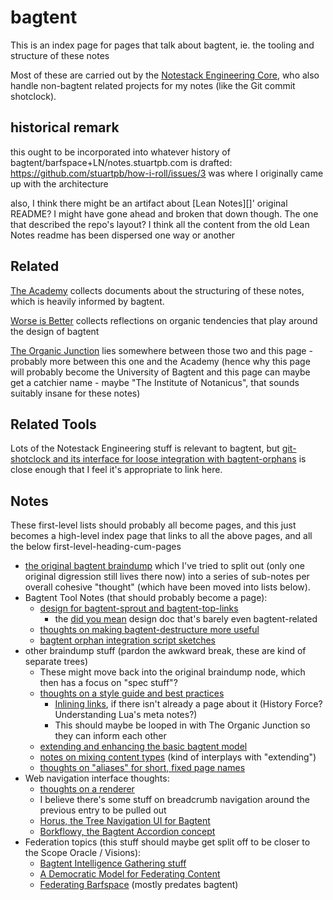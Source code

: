 # bagtent

This is an index page for pages that talk about bagtent, ie. the tooling and structure of these notes

Most of these are carried out by the [Notestack Engineering Core](30ec2e6e-47d0-496a-a523-0732b35aea8a.md), who also handle non-bagtent related projects for my notes (like the Git commit shotclock).

## historical remark

this ought to be incorporated into whatever history of bagtent/barfspace+LN/notes.stuartpb.com is drafted: https://github.com/stuartpb/how-i-roll/issues/3 was where I originally came up with the architecture

also, I think there might be an artifact about [Lean Notes][]' original README? I might have gone ahead and broken that down though. The one that described the repo's layout? I think all the content from the old Lean Notes readme has been dispersed one way or another

## Related

[The Academy](a8c1b237-886b-4169-88ff-9e52bc1dbcf2.md) collects documents about the structuring of these notes, which is heavily informed by bagtent.

[Worse is Better](8d87892e-c2dd-4be5-998e-0e0908a1e99b.md) collects reflections on organic tendencies that play around the design of bagtent

[The Organic Junction](379558c6-0383-4726-9cdb-9e5a89784dfa.md) lies somewhere between those two and this page - probably more between this one and the Academy (hence why this page will probably become the University of Bagtent and this page can maybe get a catchier name - maybe "The Institute of Notanicus", that sounds suitably insane for these notes)

## Related Tools

Lots of the Notestack Engineering stuff is relevant to bagtent, but [git-shotclock and its interface for loose integration with bagtent-orphans](df25aada-7f8c-420c-97bc-51366556b6be.md) is close enough that I feel it's appropriate to link here.

## Notes

These first-level lists should probably all become pages, and this just becomes a high-level index page that links to all the above pages, and all the below first-level-heading-cum-pages

- [the original bagtent braindump](9432d8de-485e-4253-8dcb-e8ed3dda45f9.md) which I've tried to split out (only one original digression still lives there now) into a series of sub-notes per overall cohesive "thought" (which have been moved into lists below).
- Bagtent Tool Notes (that should probably become a page):
  - [design for bagtent-sprout and bagtent-top-links](31396cb8-8b5e-4433-9174-c06b0bb0a9ed.md)
    - the [did you mean](b1bdad52-b669-4bf1-8708-6ef9d6dce47c.md) design doc that's barely even bagtent-related
  - [thoughts on making bagtent-destructure more useful](f5552a8b-b263-40ac-a719-a66fcb63094b.md)
  - [bagtent orphan integration script sketches](c9ae91e5-d3a3-405f-875c-eae734d9ec0e.md)
- other braindump stuff (pardon the awkward break, these are kind of separate trees)
  - These might move back into the original braindump node, which then has a focus on "spec stuff"?
  - [thoughts on a style guide and best practices](70fa4c0d-914b-4e59-9a26-e1b3c99573e6.md)
    - [Inlining links](a4e46084-4a99-4eee-a40a-794ddcdbf1d8.md), if there isn't already a page about it (History Force? Understanding Lua's meta notes?)
    - This should maybe be looped in with The Organic Junction so they can inform each other
  - [extending and enhancing the basic bagtent model](539e354a-b20e-4ea3-9bdc-14cddac5cd76.md)
  - [notes on mixing content types](b2dade14-8a6c-4643-9fdb-2fc6b441016c.md) (kind of interplays with "extending")
  - [thoughts on "aliases" for short, fixed page names](6dfcd6df-31e9-46bb-9b75-d750a5456de8.md)
- Web navigation interface thoughts:
  - [thoughts on a renderer](4eba78a6-3d95-4a71-aa05-a3088af7e870.md)
  - I believe there's some stuff on breadcrumb navigation around the previous entry to be pulled out
  - [Horus, the Tree Navigation UI for Bagtent](87790b88-2585-4460-921e-a0dec3846b04.md)
  - [Borkflowy, the Bagtent Accordion concept](a8e3a3e4-a5d3-4407-8cd7-fd1d7df02bd7.md)
- Federation topics (this stuff should maybe get split off to be closer to the Scope Oracle / Visions):
  - [Bagtent Intelligence Gathering stuff][BISNES/BIGDOG]
  - [A Democratic Model for Federating Content](f8b2045d-b8e0-4e27-a565-43abb45b8e87.md)
  - [Federating Barfspace](abf92e6b-7ba0-41f3-b13a-63ec77133cf3.md) (mostly predates bagtent)

[BISNES/BIGDOG]: bfdafa43-6389-46c1-a308-8e6cc68bf0a3.md
